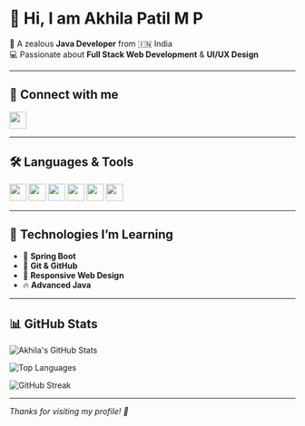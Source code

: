 # 👋 Hi, I am Akhila Patil M P

🎯 A zealous **Java Developer** from 🇮🇳 India  
💻 Passionate about **Full Stack Web Development** & **UI/UX Design**

---

## 🔗 Connect with me  

<a href="https://www.linkedin.com/in/akhila-patil-m-p-546822255/" target="_blank">
  <img src="https://img.icons8.com/color/48/000000/linkedin.png" width="30"/>
</a>

---

## 🛠️ Languages & Tools  

<p align="left">
  <img src="https://img.icons8.com/color/48/000000/c-programming.png" width="30"/>
  <img src="https://img.icons8.com/color/48/000000/java-coffee-cup-logo.png" width="30"/>
  <img src="https://img.icons8.com/color/48/000000/html-5--v1.png" width="30"/>
  <img src="https://img.icons8.com/color/48/000000/css3.png" width="30"/>
  <img src="https://img.icons8.com/color/48/000000/javascript--v1.png" width="30"/>
  <img src="https://img.icons8.com/fluency/48/000000/mysql-logo.png" width="30"/>
</p>

---

## 🚀 Technologies I’m Learning  

- 🌱 **Spring Boot**  
- 💾 **Git & GitHub**  
- 🧩 **Responsive Web Design**  
- 🔥 **Advanced Java**

---

## 📊 GitHub Stats  

![Akhila's GitHub Stats](https://github-readme-stats.vercel.app/api?username=AKHILAPATILMP&show_icons=true&theme=radical)

![Top Languages](https://github-readme-stats.vercel.app/api/top-langs/?username=AKHILAPATILMP&layout=compact&theme=radical)

![GitHub Streak](https://streak-stats.demolab.com/?user=AKHILAPATILMP&theme=radical)

---

_Thanks for visiting my profile! 💙_
